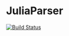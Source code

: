 # JuliaParser

[![Build Status](https://travis-ci.org/jakebolewski/JuliaParser.jl.png)](https://travis-ci.org/jakebolewski/JuliaParser.jl)
